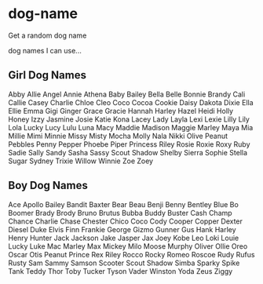 # dog-name
Get a random dog name

dog names I can use...

## Girl Dog Names
Abby
Allie
Angel
Annie
Athena
Baby
Bailey
Bella
Belle
Bonnie
Brandy
Cali
Callie
Casey
Charlie
Chloe
Cleo
Coco
Cocoa
Cookie
Daisy
Dakota
Dixie
Ella
Ellie
Emma
Gigi
Ginger
Grace
Gracie
Hannah
Harley
Hazel
Heidi
Holly
Honey
Izzy
Jasmine
Josie
Katie
Kona
Lacey
Lady
Layla
Lexi
Lexie
Lilly
Lily
Lola
Lucky
Lucy
Lulu
Luna
Macy
Maddie
Madison
Maggie
Marley
Maya
Mia
Millie
Mimi
Minnie
Missy
Misty
Mocha
Molly
Nala
Nikki
Olive
Peanut
Pebbles
Penny
Pepper
Phoebe
Piper
Princess
Riley
Rosie
Roxie
Roxy
Ruby
Sadie
Sally
Sandy
Sasha
Sassy
Scout
Shadow
Shelby
Sierra
Sophie
Stella
Sugar
Sydney
Trixie
Willow
Winnie
Zoe
Zoey

## Boy Dog Names
Ace
Apollo
Bailey
Bandit
Baxter
Bear
Beau
Benji
Benny
Bentley
Blue
Bo
Boomer
Brady
Brody
Bruno
Brutus
Bubba
Buddy
Buster
Cash
Champ
Chance
Charlie
Chase
Chester
Chico
Coco
Cody
Cooper
Copper
Dexter
Diesel
Duke
Elvis
Finn
Frankie
George
Gizmo
Gunner
Gus
Hank
Harley
Henry
Hunter
Jack
Jackson
Jake
Jasper
Jax
Joey
Kobe
Leo
Loki
Louie
Lucky
Luke
Mac
Marley
Max
Mickey
Milo
Moose
Murphy
Oliver
Ollie
Oreo
Oscar
Otis
Peanut
Prince
Rex
Riley
Rocco
Rocky
Romeo
Roscoe
Rudy
Rufus
Rusty
Sam
Sammy
Samson
Scooter
Scout
Shadow
Simba
Sparky
Spike
Tank
Teddy
Thor
Toby
Tucker
Tyson
Vader
Winston
Yoda
Zeus
Ziggy
